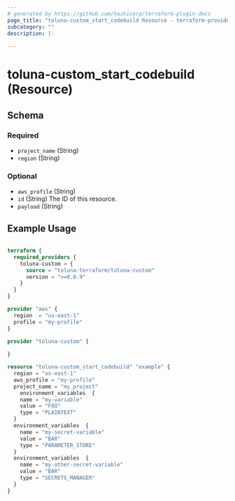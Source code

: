 ```yaml
---
# generated by https://github.com/hashicorp/terraform-plugin-docs
page_title: "toluna-custom_start_codebuild Resource - terraform-provider-toluna-custom"
subcategory: ""
description: |-
  
---
```


# toluna-custom_start_codebuild (Resource)





<!-- schema generated by tfplugindocs -->
## Schema

### Required

- `project_name` (String)
- `region` (String)

### Optional

- `aws_profile` (String)
- `id` (String) The ID of this resource.
- `payload` (String)


## Example Usage

```terraform

terraform {
  required_providers {
    toluna-custom = {
      source = "toluna-terraform/toluna-custom"
      version = ">=0.0.9"
    }
  }
}

provider "aws" {
  region  = "us-east-1"
  profile = "my-profile"
}

provider "toluna-custom" {
  
}

resource "toluna-custom_start_codebuild" "example" {
  region = "us-east-1"
  aws_profile = "my-profile"
  project_name = "my_project"
    environment_variables  {
    name = "my-variable"
    value = "FOO"
    type = "PLAINTEXT"
  }
  environment_variables  {
    name = "my-secret-variable"
    value = "BAR"
    type = "PARAMETER_STORE"
  }
  environment_variables  {
    name = "my-other-secret-variable"
    value = "BAR"
    type = "SECRETS_MANAGER"
  }
}
```